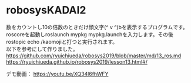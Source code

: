 # robosysKADAI2
数をカウントし10の倍数のときだけ顔文字(^ v ^)bを表示するプログラムです。roscoreを起動しroslaunch mypkg mypkg.launchを入力します。その後rostopic echo /kaomojiと打つと実行されます。  
以下を参考にして作りました。  
https://github.com/ryuichiueda/robosys2019/blob/master/md/13_ros.md  
https://ryuichiueda.github.io/robosys2019/lesson13.html#/  

デモ動画： https://youtu.be/XQ34l6fhWFY
